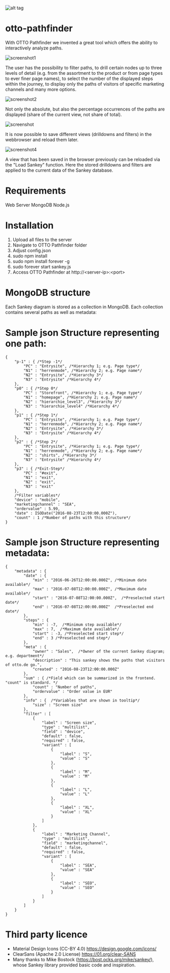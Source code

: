 
![alt tag](https://raw.githubusercontent.com/otto-pathfinder/otto-pathfinder/master/pathfinder.png)


# otto-pathfinder
With OTTO Pathfinder we invented a great tool which offers the ability to interactively analyze paths.

![screenshot1](https://cloud.githubusercontent.com/assets/21034961/21355184/4fac1522-c6cd-11e6-9ee2-e8dcd6914c9f.PNG)

The user has the possibility to filter paths, to drill certain nodes up to three levels of detail (e.g. from the assortment to the product or from page types to ever finer page names), to select the number of the displayed steps within the journey, to display only the paths of visitors of specific marketing channels and many more options.

![screenshot2](https://cloud.githubusercontent.com/assets/21034961/21355191/59b20734-c6cd-11e6-8ed3-09a3291079e4.PNG)

Not only the absolute, but also the percentage occurrences of the paths are displayed (share of the current view, not share of total).

![screenshot](https://cloud.githubusercontent.com/assets/21034961/21355196/5f446200-c6cd-11e6-94f7-30394b9dd357.PNG)

It is now possible to save different views (drilldowns and filters) in the webbrowser and reload them later.

![screenshot4](https://cloud.githubusercontent.com/assets/21034961/21355457/5c119aa2-c6ce-11e6-8e70-9409c75f9e84.PNG)

A view that has been saved in the browser previously can be reloaded via the "Load Sankey" function. Here the stored drilldowns and filters are applied to the current data of the Sankey database.

# Requirements
Web Server
MongoDB
Node.js


# Installation
1. Upload all files to the server 
2. Navigate to OTTO Pathfinder folder
3. Adjust config.json
4. sudo npm install
5. sudo npm install forever -g
6. sudo forever start sankey.js
7. Access OTTO Pathfinder at http://\<server-ip\>:\<port\>


# MongoDB structure
Each Sankey diagram is stored as a collection in MongoDB. Each collection contains several paths as well as metadata:


# Sample json Structure representing one path:
```
{
    "p-1" : { /*Step -1*/
        "PC" : "Entrysite", /*Hierarchy 1; e.g. Page type*/
        "N1" : "herrenmode", /*Hierarchy 2; e.g. Page name*/
        "N2" : "Entrysite", /*Hierarchy 3*/
        "N3" : "Entrysite" /*Hierarchy 4*/
    },
    "p0" : { /*Step 0*/
        "PC" : "Storefront", /*Hierarchy 1; e.g. Page type*/
        "N1" : "homepage", /*Hierarchy 2; e.g. Page name*/
        "N2" : "hierarchie_level3", /*Hierarchy 3*/
        "N3" : "hierarchie_level4" /*Hierarchy 4*/
    },
    "p1" : { /*Step 1*/
        "PC" : "Entrysite", /*Hierarchy 1; e.g. Page type*/
        "N1" : "herrenmode", /*Hierarchy 2; e.g. Page name*/
        "N2" : "Entrysite", /*Hierarchy 3*/
        "N3" : "Entrysite" /*Hierarchy 4*/
    },
    "p2" : { /*Step 2*/
        "PC" : "Entrysite", /*Hierarchy 1; e.g. Page type*/
        "N1" : "herrenmode", /*Hierarchy 2; e.g. Page name*/
        "N2" : "shirts", /*Hierarchy 3*/
        "N3" : "Entrysite" /*Hierarchy 4*/
    },
    "p3" : { /*Exit-Step*/
        "PC" : "#exit",
        "N1" : "exit",
        "N2" : "exit",
        "N3" : "exit"
    },
    /*Filter variables*/
    "device" : "mobile",
    "marketingchannel" : "SEA",
    "ordervalue" : 5.99,
    "date" : ISODate("2016-08-23T12:00:00.000Z"),
    "count" : 1 /*Number of paths with this structure*/
}
```


# Sample json Structure representing metadata:
```
{
    "metadata" : {
        "date" : {
            "min" : "2016-06-26T12:00:00.000Z", /*Minimum date available*/
            "max" : "2016-07-08T12:00:00.000Z", /*Maximum date available*/
            "start" : "2016-07-08T12:00:00.000Z",  /*Preselected start date*/
            "end" : "2016-07-08T12:00:00.000Z"  /*Preselected end date*/
        },
        "steps" : {
            "min" : -7,  /*Minimum step available*/
            "max" : 7,  /*Maximum date available*/
            "start" : -3, /*Preselected start step*/
            "end" : 3 /*Preselected end step*/
        },
        "meta" : {
            "owner" : "Sales",  /*Owner of the current Sankey diagram; e.g. department*/
            "description" : "This sankey shows the paths that visitors of otto.de go.",
            "created" : "2016-08-23T12:00:00.000Z"
        },
        "sum" : { /*Field which can be summarized in the frontend. "count" is standard. */
            "count" : "Number of paths",
            "ordervalue" : "Order value in EUR"
        },
        "info" : {  /*Variables that are shown in tooltip*/
            "size" : "Screen size"
        },
        "filter" : [ 
            {
                "label" : "Screen size",
                "type" : "multilist",
                "field" : "device",
                "default" : false,
                "required" : false,
                "variant" : [ 
                    {
                        "label" : "S",
                        "value" : "S"
                    }, 
                    {
                        "label" : "M",
                        "value" : "M"
                    }, 
                    {
                        "label" : "L",
                        "value" : "L"
                    }, 
                    {
                        "label" : "XL",
                        "value" : "XL"
                    }
                ]
            }, 
            {
                "label" : "Marketing Channel",
                "type" : "multilist",
                "field" : "marketingchannel",
                "default" : false,
                "required" : false,
                "variant" : [ 
                    {
                        "label" : "SEA",
                        "value" : "SEA"
                    }, 
                    {
                        "label" : "SEO",
                        "value" : "SEO"
                    }
                ]
            }
        ]
    }
}
```

# Third party licence 
- Material Design Icons (CC-BY 4.0) https://design.google.com/icons/ 
- ClearSans (Apache 2.0 License) https://01.org/clear-SANS 
- Many thanks to Mike Bostock (https://bost.ocks.org/mike/sankey/), whose Sankey library provided basic code and inspiration.
